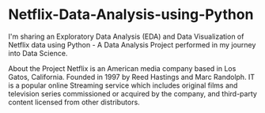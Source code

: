 # Netflix-Data-Analysis-using-Python

I'm sharing an Exploratory Data Analysis (EDA) and Data Visualization of Netflix data using Python - A Data Analysis Project performed in my journey into Data Science.

About the Project
Netflix is an American media company based in Los Gatos, California. Founded in 1997 by Reed Hastings and Marc Randolph. IT is a popular online Streaming service which includes original films and television series commissioned or acquired by the company, and third-party content licensed from other distributors. 
